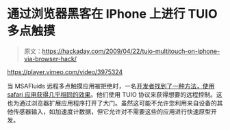 # 通过浏览器黑客在 IPhone 上进行 TUIO 多点触摸

> 原文：<https://hackaday.com/2009/04/22/tuio-multitouch-on-iphone-via-browser-hack/>

<https://player.vimeo.com/video/3975324>

</div> <p>当 MSAFluids 远程多点触摸应用被拒绝时，一名<a href="http://createdigitalmotion.com/2009/04/20/tuio-multitouch-control-on-the-iphone-now-via-a-browser-hack-since-the-app-was-rejected/" target="_blank">开发者找到了一种方法，使用 safari 应用获得几乎相同的效果</a>。他们使用 TUIO 协议来获得想要的远程控制。这也为通过浏览器扩展应用程序打开了大门。虽然这可能不允许您利用来自设备的其他传感器输入，如加速度计数据，但它允许对不需要这些的应用进行快速原型开发。</p> </body> </html>